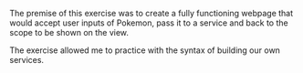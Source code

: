 The premise of this exercise was to create a fully functioning webpage that would accept user inputs of Pokemon, pass it to a service and back to the scope to be shown on the view. 

The exercise allowed me to practice with the syntax of building our own services.


